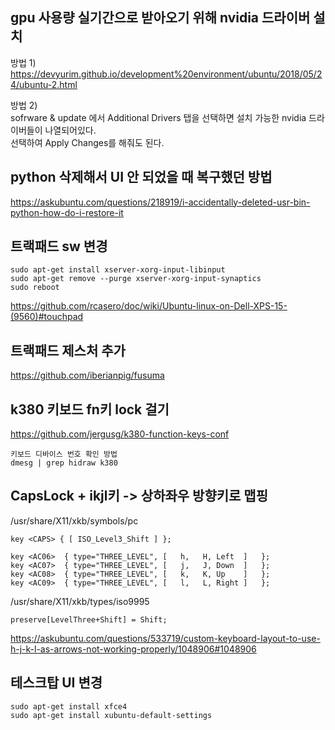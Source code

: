 ## gpu 사용량 실기간으로 받아오기 위해 nvidia 드라이버 설치  
방법 1)  
https://devyurim.github.io/development%20environment/ubuntu/2018/05/24/ubuntu-2.html  

방법 2)  
sofrware & update 에서 Additional Drivers 탭을 선택하면 설치 가능한 nvidia 드라이버들이 나열되어있다.  
선택하여 Apply Changes를 해줘도 된다.  

## python 삭제해서 UI 안 되었을 때 복구했던 방법  
https://askubuntu.com/questions/218919/i-accidentally-deleted-usr-bin-python-how-do-i-restore-it  

## 트랙패드 sw 변경
```
sudo apt-get install xserver-xorg-input-libinput
sudo apt-get remove --purge xserver-xorg-input-synaptics
sudo reboot
```
https://github.com/rcasero/doc/wiki/Ubuntu-linux-on-Dell-XPS-15-(9560)#touchpad  

## 트랙패드 제스처 추가
https://github.com/iberianpig/fusuma  

## k380 키보드 fn키 lock 걸기  
https://github.com/jergusg/k380-function-keys-conf  
```
키보드 디바이스 번호 확인 방법  
dmesg | grep hidraw k380 
``` 
## CapsLock + ikjl키 -> 상하좌우 방향키로 맵핑  
/usr/share/X11/xkb/symbols/pc    
```
key <CAPS> { [ ISO_Level3_Shift ] };

key <AC06>  { type="THREE_LEVEL", [   h,   H, Left  ]   }; 
key <AC07>  { type="THREE_LEVEL", [   j,   J, Down  ]   }; 
key <AC08>  { type="THREE_LEVEL", [   k,   K, Up    ]   }; 
key <AC09>  { type="THREE_LEVEL", [   l,   L, Right ]   }; 
```
/usr/share/X11/xkb/types/iso9995  
```
preserve[LevelThree+Shift] = Shift;  
```
https://askubuntu.com/questions/533719/custom-keyboard-layout-to-use-h-j-k-l-as-arrows-not-working-properly/1048906#1048906  
  

##  테스크탑 UI 변경  
```
sudo apt-get install xfce4
sudo apt-get install xubuntu-default-settings
```


